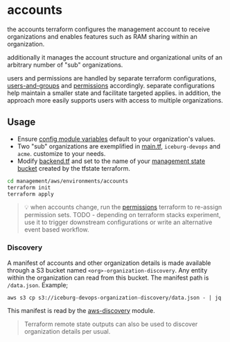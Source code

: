 # accounts

the accounts terraform configures the management account to receive organizations and enables features such as RAM sharing within an organization.

additionally it manages the account structure and organizational units of an arbitrary number of "sub" organizations.

users and permissions are handled by separate terraform configurations, [users-and-groups](../users-and-groups/) and [permissions](../permissions/) accordingly. separate configurations help maintain a smaller state and facilitate targeted applies. in addition, the approach more easily supports users with access to multiple organizations. 


## Usage

* Ensure [config module variables](../../modules/config/variables.tf) default to your organization's values.
* Two "sub" organizations are exemplified in [main.tf](./main.tf), `iceburg-devops` and `acme`. customize to your needs.
* Modify [backend.tf](./backend.tf) and set to the name of your [management state bucket](../../../tfstate/README.md#management-state) created by the tfstate terraform.


```sh
cd management/aws/environments/accounts
terraform init
terraform apply
```

> :bulb: when accounts change, run the [permissions](../permissions) terraform to re-assign permission sets. TODO - depending on terraform stacks experiment, use it to trigger downstream configurations or write an alternative event based workflow.

### Discovery

A manifest of accounts and other organization details is made available through a S3 bucket named `<org>-organization-discovery`. Any entity within the organization can read from this bucket. The manifest path is `/data.json`. Example;

```
aws s3 cp s3://iceburg-devops-organization-discovery/data.json - | jq
```

This manifest is read by the [aws-discovery](https://github.com/briceburg/devops-terraform-modules/tree/main/aws-discovery) module.

> Terraform remote state outputs can also be used to discover organization details per usual.



